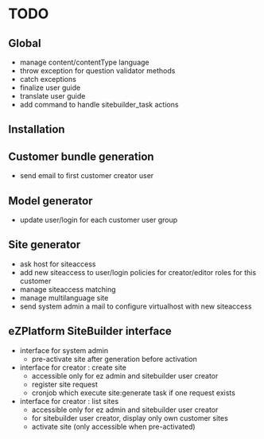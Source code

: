 # TODO

## Global

* manage content/contentType language
* throw exception for question validator methods
* catch exceptions
* finalize user guide
* translate user guide
* add command to handle sitebuilder_task actions

## Installation

## Customer bundle generation 

* send email to first customer creator user

## Model generator

* update user/login for each customer user group

## Site generator

* ask host for siteaccess
* add new siteaccess to user/login policies for creator/editor roles for this customer
* manage siteaccess matching
* manage multilanguage site
* send system admin a mail to configure virtualhost with new siteaccess

## eZPlatform  SiteBuilder interface

* interface for system admin 
  * pre-activate site after generation before activation
* interface for creator : create site
  * accessible only for ez admin and sitebuilder user creator
  * register site request
  * cronjob which execute site:generate task if one request exists
* interface for creator : list sites
  * accessible only for ez admin and sitebuilder user creator
  * for sitebuilder user creator, display only own customer sites
  * activate site (only accessible when pre-activated)



